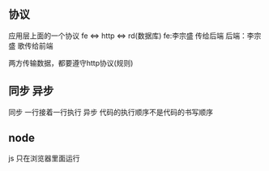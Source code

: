 ## 协议
应用层上面的一个协议
fe  <=>  http  <=>  rd(数据库)
fe:李宗盛 传给后端
后端：李宗盛  歌传给前端

两方传输数据，都要遵守http协议(规则)

## 同步 异步
同步 一行接着一行执行
异步  代码的执行顺序不是代码的书写顺序


## node
js 只在浏览器里面运行